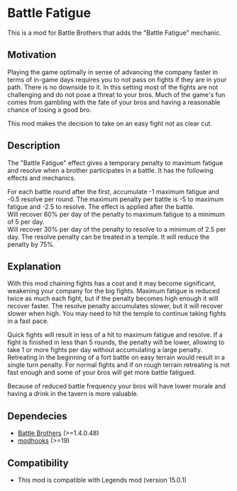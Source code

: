 # Battle Fatigue

This is a mod for Battle Brothers that adds the "Battle Fatigue" mechanic.

## Motivation

Playing the game optimally in sense of advancing the company faster in terms
of in-game days requires you to not pass on fights if they are in your path.
There is no downside to it. In this setting most of the fights are not
challenging and do not pose a threat to your bros. Much of the game's fun
comes from gambling with the fate of your bros and having a reasonable chance
of losing a good bro.

This mod makes the decision to take on an easy fight not as clear cut.

## Description

The "Battle Fatigue" effect gives a temporary penalty to
maximum fatigue and resolve when a brother participates in a battle. It has
the following effects and mechanics.

For each battle round after the first, accumulate -1 maximum fatigue and -0.5 resolve per round.
The maximum penalty per battle is -5 to maximum fatigue and -2.5 to resolve.
The effect is applied after the battle.  
Will recover 60% per day of the penalty to maximum fatigue to a minimum of 5 per day.  
Will recover 30% per day of the penalty to resolve to a minimum of 2.5 per day.
The resolve penalty can be treated in a temple. It will reduce the penalty by 75%.

## Explanation

With this mod chaining fights has a cost and it may become significant,
weakening your company for the big fights. Maximum fatigue is reduced twice as
much each fight, but if the penalty becomes high enough it will recover
faster. The resolve penalty accumulates slower, but it will recover slower
when high. You may need to hit the temple to continue taking fights in a fast pace.

Quick fights will result in less of a hit to maximum fatigue and resolve.
If a fight is finished in less than 5 rounds, the penalty will be lower, allowing
to take 1 or more fights per day without accumulating a large penalty.
Retreating in the beginning of a fort battle on easy terrain would result in
a single turn penalty. For normal fights and if on rough terrain retreating is not fast
enough and some of your bros will get more battle fatigued.

Because of reduced battle frequency your bros will have lower morale and having
a drink in the tavern is more valuable.


## Dependecies

* [Battle Brothers](http://battlebrothersgame.com/) (>=1.4.0.48)
* [modhooks](https://www.nexusmods.com/battlebrothers/mods/42) (>=19)

## Compatibility
* This mod is compatible with Legends mod (version 15.0.1)
